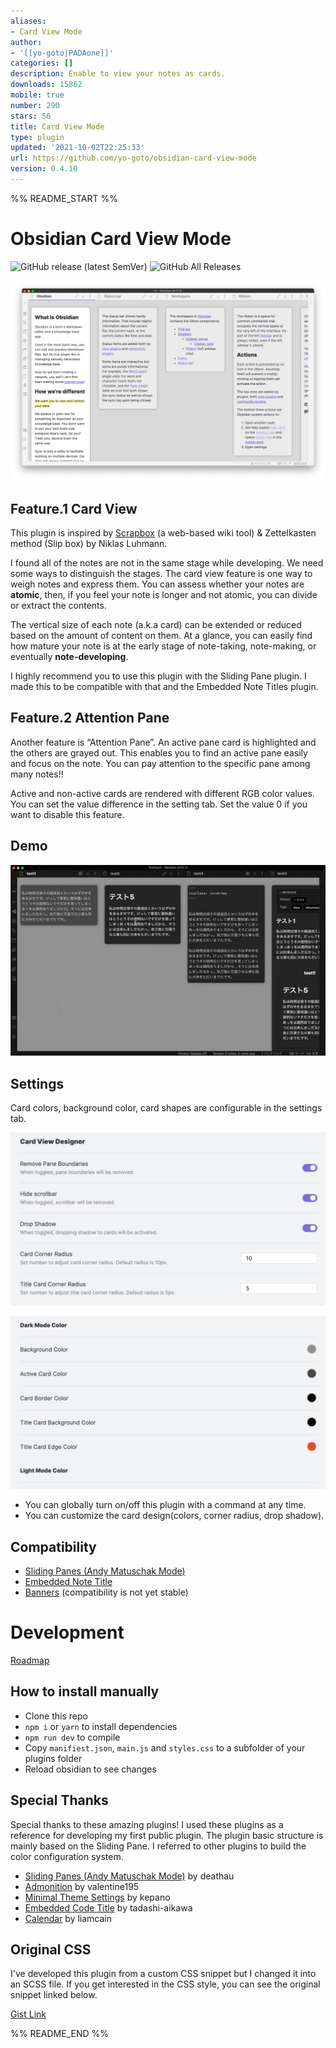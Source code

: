 ```yaml
---
aliases:
- Card View Mode
author:
- '[[yo-goto|PADAone]]'
categories: []
description: Enable to view your notes as cards.
downloads: 15862
mobile: true
number: 290
stars: 56
title: Card View Mode
type: plugin
updated: '2021-10-02T22:25:33'
url: https://github.com/yo-goto/obsidian-card-view-mode
version: 0.4.10
---
```


%% README_START %%

# Obsidian Card View Mode
![GitHub release (latest SemVer)](https://img.shields.io/github/v/release/yo-goto/obsidian-card-view-mode)
![GitHub All Releases](https://img.shields.io/github/downloads/yo-goto/obsidian-card-view-mode/total?color=red)

![main screen shot](https://raw.githubusercontent.com/yo-goto/obsidian-card-view-mode/master/resource/screenshot_main_light-min.png)

## Feature.1 Card View

This plugin is inspired by [Scrapbox](https://scrapbox.io/product?lang=en) (a web-based wiki tool) & Zettelkasten method (Slip box) by Niklas Luhmann.

I found all of the notes are not in the same stage while developing. We need some ways to distinguish the stages. The card view feature is one way to weigh notes and express them. You can assess whether your notes are **atomic**, then, if you feel your note is longer and not atomic, you can divide or extract the contents.

The vertical size of each note (a.k.a card) can be extended or reduced based on the amount of content on them. At a glance, you can easily find how mature your note is at the early stage of note-taking, note-making, or eventually **note-developing**.

I highly recommend you to use this plugin with the Sliding Pane plugin. I made this to be compatible with that and the Embedded Note Titles plugin.

## Feature.2 Attention Pane

Another feature is “Attention Pane”. An active pane card is highlighted and the others are grayed out. This enables you to find an active pane easily and focus on the note. You can pay attention to the specific pane among many notes!!

Active and non-active cards are rendered with different RGB color values. You can set the value difference in the setting tab. Set the value 0 if you want to disable this feature.

## Demo

![Screenshot](https://raw.githubusercontent.com/yo-goto/obsidian-card-view-mode/master/resource/screenshot.gif)

## Settings

Card colors, background color, card shapes are configurable in the settings tab.

![setting 1](https://raw.githubusercontent.com/yo-goto/obsidian-card-view-mode/master/resource/sc_setting-1-min.png)

![setting 2](https://raw.githubusercontent.com/yo-goto/obsidian-card-view-mode/master/resource/sc_setting-2-min.png)


- You can globally turn on/off this plugin with a command at any time.
- You can customize the card design(colors, corner radius, drop shadow).

## Compatibility

- [Sliding Panes (Andy Matuschak Mode)](https://github.com/deathau/sliding-panes-obsidian)
- [Embedded Note Title](https://github.com/mgmeyers/obsidian-embedded-note-titles)
- [Banners](https://github.com/noatpad/obsidian-banners) (compatibility is not yet stable)

# Development

[Roadmap](https://github.com/yo-goto/obsidian-card-view-mode/projects/1)
## How to install manually

- Clone this repo
- `npm i` or `yarn` to install dependencies
- `npm run dev` to compile
- Copy `manifiest.json`, `main.js` and `styles.css` to a subfolder of your plugins folder
- Reload obsidian to see changes

## Special Thanks

Special thanks to these amazing plugins! I used these plugins as a reference for developing my first public plugin. The plugin basic structure is mainly based on the Sliding Pane. I referred to other plugins to build the color configuration system.

- [Sliding Panes (Andy Matuschak Mode)](https://github.com/deathau/sliding-panes-obsidian) by deathau
- [Admonition](https://github.com/valentine195/obsidian-admonition) by valentine195
- [Minimal Theme Settings](https://github.com/kepano/obsidian-minimal-settings) by kepano
- [Embedded Code Title](https://github.com/tadashi-aikawa/obsidian-embedded-code-title) by tadashi-aikawa
- [Calendar](https://github.com/liamcain/obsidian-calendar-plugin) by liamcain

## Original CSS

I've developed this plugin from a custom CSS snippet but I changed it into an SCSS file. If you get interested in the CSS style, you can see the original snippet linked below.

[Gist Link](https://gist.github.com/yo-goto/742906c6463310e3f4e18c745dede016)


%% README_END %%